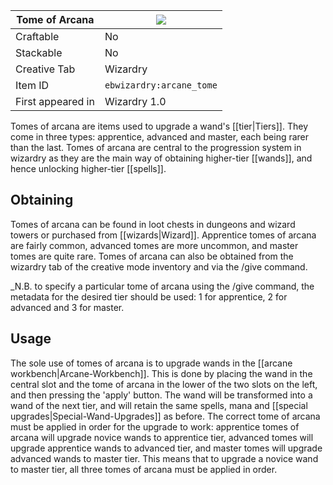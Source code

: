 | Tome of Arcana |![](https://github.com/Electroblob77/Wizardry/blob/1.12.2/src/main/resources/assets/ebwizardry/textures/items/arcane_tome.png)|
|---|---|
| Craftable | No |
| Stackable | No |
| Creative Tab | Wizardry |
| Item ID | `ebwizardry:arcane_tome` |
| First appeared in | Wizardry 1.0 |

Tomes of arcana are items used to upgrade a wand's [[tier|Tiers]]. They come in three types: apprentice, advanced and master, each being rarer than the last. Tomes of arcana are central to the progression system in wizardry as they are the main way of obtaining higher-tier [[wands]], and hence unlocking higher-tier [[spells]].

## Obtaining
Tomes of arcana can be found in loot chests in dungeons and wizard towers or purchased from [[wizards|Wizard]]. Apprentice tomes of arcana are fairly common, advanced tomes are more uncommon, and master tomes are quite rare. Tomes of arcana can also be obtained from the wizardry tab of the creative mode inventory and via the /give command.

_N.B. to specify a particular tome of arcana using the /give command, the metadata for the desired tier should be used: 1 for apprentice, 2 for advanced and 3 for master.

## Usage
The sole use of tomes of arcana is to upgrade wands in the [[arcane workbench|Arcane-Workbench]]. This is done by placing the wand in the central slot and the tome of arcana in the lower of the two slots on the left, and then pressing the 'apply' button. The wand will be transformed into a wand of the next tier, and will retain the same spells, mana and [[special upgrades|Special-Wand-Upgrades]] as before. The correct tome of arcana must be applied in order for the upgrade to work: apprentice tomes of arcana will upgrade novice wands to apprentice tier, advanced tomes will upgrade apprentice wands to advanced tier, and master tomes will upgrade advanced wands to master tier. This means that to upgrade a novice wand to master tier, all three tomes of arcana must be applied in order.